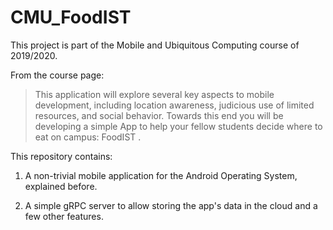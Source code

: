 # CMU_FoodIST

This project is part of the Mobile and Ubiquitous Computing course of 2019/2020.

From the course page:
> This application will explore several key aspects to mobile development, including location awareness, judicious use of limited resources, and social behavior. Towards this end you will be developing a simple App to help your fellow students decide where to eat on campus: FoodIST .

This repository contains:
1) A non-trivial mobile application for the Android Operating System, explained before.

2) A simple gRPC server to allow storing the app's data in the cloud and a few other features.

